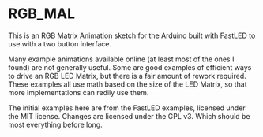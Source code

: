 # RGB_MAL
This is an RGB Matrix Animation sketch for the Arduino built with FastLED to use with a two button interface.

Many example animations available online (at least most of the ones I found) are not generally useful. 
Some are good examples of efficient ways to drive an RGB LED Matrix, but there is a fair amount of rework required.
These examples all use math based on the size of the LED Matrix, so that more implementations can redily use them.

The initial examples here are from the FastLED examples, licensed under the MIT license. 
Changes are licensed under the GPL v3. Which should be most everything before long.
